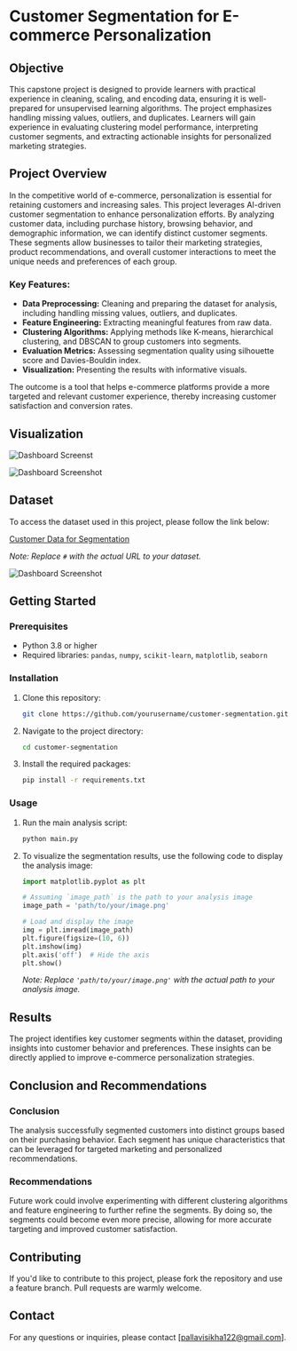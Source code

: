 # Customer Segmentation for E-commerce Personalization

## Objective

This capstone project is designed to provide learners with practical experience in cleaning, scaling, and encoding data, ensuring it is well-prepared for unsupervised learning algorithms. The project emphasizes handling missing values, outliers, and duplicates. Learners will gain experience in evaluating clustering model performance, interpreting customer segments, and extracting actionable insights for personalized marketing strategies.

## Project Overview

In the competitive world of e-commerce, personalization is essential for retaining customers and increasing sales. This project leverages AI-driven customer segmentation to enhance personalization efforts. By analyzing customer data, including purchase history, browsing behavior, and demographic information, we can identify distinct customer segments. These segments allow businesses to tailor their marketing strategies, product recommendations, and overall customer interactions to meet the unique needs and preferences of each group.

### Key Features:
- **Data Preprocessing:** Cleaning and preparing the dataset for analysis, including handling missing values, outliers, and duplicates.
- **Feature Engineering:** Extracting meaningful features from raw data.
- **Clustering Algorithms:** Applying methods like K-means, hierarchical clustering, and DBSCAN to group customers into segments.
- **Evaluation Metrics:** Assessing segmentation quality using silhouette score and Davies-Bouldin index.
- **Visualization:** Presenting the results with informative visuals.

The outcome is a tool that helps e-commerce platforms provide a more targeted and relevant customer experience, thereby increasing customer satisfaction and conversion rates.

## Visualization

![Dashboard Screenst](K-meansClustering.JPG)

![Dashboard Screenshot](customerSegmentPCA.JPG)


## Dataset

To access the dataset used in this project, please follow the link below:

[Customer Data for Segmentation](#)

*Note: Replace `#` with the actual URL to your dataset.*

![Dashboard Screenshot](heatMap.JPG)

## Getting Started

### Prerequisites
- Python 3.8 or higher
- Required libraries: `pandas`, `numpy`, `scikit-learn`, `matplotlib`, `seaborn`

### Installation

1. Clone this repository:
    ```bash
    git clone https://github.com/yourusername/customer-segmentation.git
    ```
2. Navigate to the project directory:
    ```bash
    cd customer-segmentation
    ```
3. Install the required packages:
    ```bash
    pip install -r requirements.txt
    ```

### Usage

1. Run the main analysis script:
    ```bash
    python main.py
    ```

2. To visualize the segmentation results, use the following code to display the analysis image:

    ```python
    import matplotlib.pyplot as plt

    # Assuming `image_path` is the path to your analysis image
    image_path = 'path/to/your/image.png'

    # Load and display the image
    img = plt.imread(image_path)
    plt.figure(figsize=(10, 6))
    plt.imshow(img)
    plt.axis('off')  # Hide the axis
    plt.show()
    ```

    *Note: Replace `'path/to/your/image.png'` with the actual path to your analysis image.*

## Results

The project identifies key customer segments within the dataset, providing insights into customer behavior and preferences. These insights can be directly applied to improve e-commerce personalization strategies.

## Conclusion and Recommendations

### Conclusion

The analysis successfully segmented customers into distinct groups based on their purchasing behavior. Each segment has unique characteristics that can be leveraged for targeted marketing and personalized recommendations.

### Recommendations

Future work could involve experimenting with different clustering algorithms and feature engineering to further refine the segments. By doing so, the segments could become even more precise, allowing for more accurate targeting and improved customer satisfaction.

## Contributing

If you'd like to contribute to this project, please fork the repository and use a feature branch. Pull requests are warmly welcome.


## Contact

For any questions or inquiries, please contact [pallavisikha122@gmail.com].
